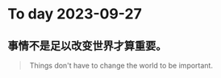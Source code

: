 
# To day 2023-09-27


## 事情不是足以改变世界才算重要。
>  Things don't have to change the world to be important.

    